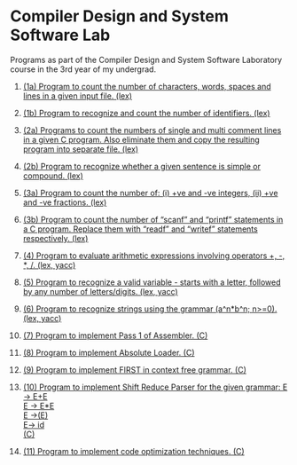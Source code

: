 # Compiler Design and System Software Lab
Programs as part of the Compiler Design and System Software Laboratory course in the 3rd year of my undergrad.

1. [(1a) Program to count the number of characters, words, spaces and lines in a given input file. (lex)](1a)

2. [(1b) Program to recognize and count the number of identifiers. (lex)](1b)

3. [(2a) Programs to count the numbers of single and multi comment lines in a given C program. Also 
eliminate them and copy the resulting program into separate file. (lex)](2a)

4. [(2b) Program to recognize whether a given sentence is simple or compound. (lex)](2b)

5. [(3a) Program to count the number of: (i) +ve and -ve integers, (ii) +ve and -ve fractions. (lex)](3a) 

7. [(3b) Program to count the number of “scanf” and “printf” statements in a C program. 
Replace them with “readf” and “writef” statements respectively. (lex)](3b)

8. [(4) Program to evaluate arithmetic expressions involving operators +, -, *, /. (lex, yacc)](4)

9. [(5) Program to recognize a valid variable - starts with a letter, followed by any 
number of letters/digits. (lex, yacc)](5)

10. [(6) Program to recognize strings using the grammar (a^n*b^n; n>=0). (lex, yacc)](6)

11. [(7) Program to implement Pass 1 of Assembler. (C)](7)

12. [(8) Program to implement Absolute Loader. (C)](8)

13. [(9) Program to implement FIRST in context free grammar. (C)](9)
14. [(10) Program to implement Shift Reduce Parser for the given grammar:
                                                                                                       E → E+E                 
E → E*E                                                                                              
                                                                                             E →(E)  
                                                                                            E→ id     
   (C)](10)

15. [(11) Program to implement code optimization techniques. (C)](11)
